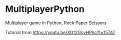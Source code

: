 # MultiplayerPython
Multiplayer game in Python, Rock Paper Scissors

Tutorial from https://youtu.be/XGf2GcyHPhc?t=15747
